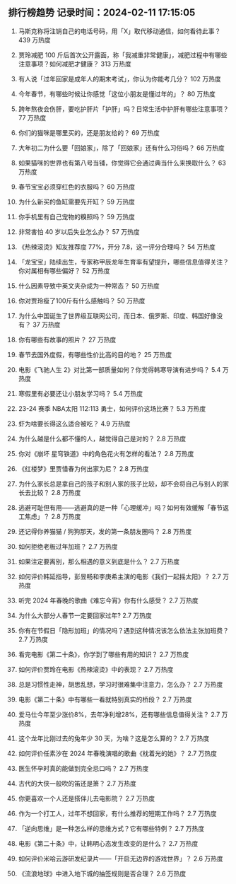 
## 排行榜趋势 记录时间：2024-02-11 17:15:05
  
  1. 马斯克称将注销自己的电话号码，用「X」取代移动通信，如何看待此事？ 439 万热度
    
  2. 贾玲减肥 100 斤后首次公开露面，称「我减重非常健康」，减肥过程中有哪些注意事项？如何减肥才健康？ 313 万热度
    
  3. 有人说「过年回家是成年人的期末考试」，你认为你能考几分？ 102 万热度
    
  4. 今年春节，有哪些时候让你感觉「这位小朋友是懂过年的」？ 80 万热度
    
  5. 跨年熬夜会伤肝，要吃护肝片「护肝」吗？日常生活中护肝有哪些注意事项？ 77 万热度
    
  6. 你们的猫咪是哪里买的，还是朋友给的？ 69 万热度
    
  7. 大年初二为什么要「回娘家」，除了「回娘家」还有什么习俗吗？ 66 万热度
    
  8. 如果猫咪的世界也有第八号当铺，你觉得它会通过典当什么来换取什么？ 63 万热度
    
  9. 春节宝宝必须穿红色的衣服吗？ 60 万热度
    
  10. 为什么新买的鱼缸需要先开缸？ 59 万热度
    
  11. 你手机里有自己宠物的糗照吗？ 59 万热度
    
  12. 非常害怕 40 岁以后失业怎么办？ 57 万热度
    
  13. 《热辣滚烫》知友推荐度 77%，开分 7.8，这一评分合理吗？ 54 万热度
    
  14. 「龙宝宝」陆续出生，专家称甲辰龙年生育率有望提升，哪些信息值得关注？你对属相有哪些偏好？ 52 万热度
    
  15. 什么因素导致中英文夹杂成为一种常态？ 50 万热度
    
  16. 你对贾玲瘦了100斤有什么感触吗？ 50 万热度
    
  17. 为什么中国诞生了世界级互联网公司，而日本、俄罗斯、印度、韩国好像没有？ 37 万热度
    
  18. 你有哪些有故事的照片？ 27 万热度
    
  19. 春节去国外度假，有哪些性价比高的目的地？ 25 万热度
    
  20. 电影《飞驰人生 2》对比第一部质量如何？你觉得韩寒导演有进步吗？ 5.4 万热度
    
  21. 寒假里有必要还让小朋友学习吗？ 5.4 万热度
    
  22. 23-24 赛季 NBA太阳 112:113 勇士，如何评价这场比赛？ 5.3 万热度
    
  23. 虾为啥要长得这么适合被吃？ 4.9 万热度
    
  24. 为什么越是什么都不懂的人，越觉得自己是对的？ 2.8 万热度
    
  25. 你对《崩坏 星穹铁道》中的角色花火有怎样的看法？ 2.8 万热度
    
  26. 《红楼梦》里贾惜春为何出家为尼？ 2.8 万热度
    
  27. 为什么家长总是拿自己的孩子和别人家的孩子比较，却不会将自己与别人的家长去比较？ 2.8 万热度
    
  28. 逃避可耻但有用——逃避真的是一种「心理缓冲」吗？如何有效缓解「春节返工焦虑」？ 2.8 万热度
    
  29. 还记得你养猫猫 / 狗狗那天，发的第一条朋友圈吗？ 2.8 万热度
    
  30. 如何拒绝老板过年加班？ 2.7 万热度
    
  31. 如果注定要离别，那么相遇的意义到底是什么？ 2.7 万热度
    
  32. 如何评价韩延指导，彭昱畅和李庚希主演的电影《我们一起摇太阳》？ 2.7 万热度
    
  33. 听完 2024 年春晚的歌曲《难忘今宵》你有什么感受？ 2.7 万热度
    
  34. 为什么大部分人春节一定要回家过年? 2.7 万热度
    
  35. 你有在节假日「隐形加班」的情况吗？遇到这种情况该怎么依法主张加班费？ 2.7 万热度
    
  36. 看完电影《第二十条》，你学到了哪些有用的知识？ 2.7 万热度
    
  37. 如何评价贾玲在电影《热辣滚烫》中的表现？ 2.7 万热度
    
  38. 总是习惯性走神，胡思乱想，学习时很难集中注意力，怎么办？ 2.7 万热度
    
  39. 电影《第二十条》中有哪些一看就特别真实的桥段？ 2.7 万热度
    
  40. 爱马仕今年至少涨价8%，去年净利增28%，还有哪些信息值得关注？ 2.7 万热度
    
  41. 这个龙年比刚过去的兔年少 30 天，为啥？这是怎么算的？ 2.7 万热度
    
  42. 如何评价任素汐在 2024 年春晚演唱的歌曲《枕着光的她》？ 2.7 万热度
    
  43. 医生怀孕时真的能做到完全忌口吗？ 2.7 万热度
    
  44. 古代的大侠一般吹的笛还是箫？ 2.7 万热度
    
  45. 你更喜欢一个人还是搭伴儿去电影院？ 2.7 万热度
    
  46. 作为一个打工人，过年不想回家，有什么推荐的短期工作吗？ 2.7 万热度
    
  47. 「逆向思维」是一种怎么样的思维方式？它有哪些特例？ 2.7 万热度
    
  48. 电影《第二十条》中，让韩明心态发生改变的是什么？ 2.7 万热度
    
  49. 如何评价米哈云游研发纪录片——「开启无边界的游戏世界」？ 2.6 万热度
    
  50. 《流浪地球》中进入地下城的抽签规则是否合理？ 2.6 万热度
    